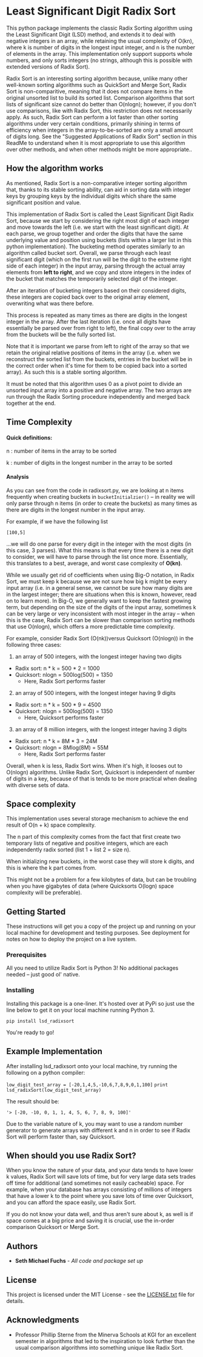 # Least Significant Digit Radix Sort

This python package implements the classic Radix Sorting algorithm using the Least Significant Digit (LSD) method, and extends it to deal with negative integers in an array, while retaining the usual complexity of O(kn), where k is number of digits in the longest input integer, and n is the number of elements in the array. This implementation only support supports whole numbers, and only sorts integers (no strings, although this is possible with extended versions of Radix Sort).

Radix Sort is an interesting sorting algorithm because, unlike many other well-known sorting algorithms such as QuickSort and Merge Sort, Radix Sort is non-comparitive, meaning that it does not compare items in the original unsorted list to build its sorted list. Comparison algorithms that sort lists of significant size cannot do better than O(nlogn); however, if you don't use comparisons, like with Radix Sort, this restriction does not necessarily apply. As such, Radix Sort can perform a lot faster than other sorting algorithms under very certain conditions, primarily shining in terms of efficiency when integers in the array-to-be-sorted are only a small amount of digits long. See the "Suggested Applications of Radix Sort" section in this ReadMe to understand when it is most appropriate to use this algorithm over other methods, and when other methods might be more appropriate..


## How the algorithm works

As mentioned, Radix Sort is a non-comparative integer sorting algorithm that, thanks to its stable sorting ability, can aid in sorting data with integer keys by grouping keys by the individual digits which share the same significant position and value.

This implementation of Radix Sort is called the Least Significant Digit Radix Sort, because we start by considering the right most digit of each integer and move towards the left (i.e. we start with the least significant digit). At each parse, we group together and order the digits that have the same underlying value and position using buckets (lists within a larger list in this python implementation). The bucketing method operates similarly to an algorithm called bucket sort. Overall, we parse through each least significant digit (which on the first run will be the digit to the extreme right side of each integer) in the input array, parsing through the actual array elements from **left to right**, and we copy and store integers in the index of the bucket that matches the temporarily selected digit of the integer.

After an iteration of bucketing integers based on their considered digits, these integers are copied back over to the original array element, overwriting what was there before. 

This process is repeated as many times as there are digits in the longest integer in the array. After the last iteration (i.e. once all digits have essentially be parsed over from right to left), the final copy over to the array from the buckets will be the fully sorted list.

Note that it is important we parse from left to right of the array so that we retain the original relative positions of items in the array (i.e. when we reconstruct the sorted list from the buckets, entries in the bucket will be in the correct order when it's time for them to be copied back into a sorted array). As such this is a stable sorting algorithm.

It must be noted that this algorithm uses 0 as a pivot point to divide an unsorted input array into a positive and negative array. The two arrays are run through the Radix Sorting procedure independently and merged back together at the end.

## Time Complexity

#### Quick definitions:

n : number of items in the array to be sorted

k : number of digits in the longest number in the array to be sorted

#### Analysis

As you can see from the code in radixsort.py, we are looking at n items frequently when creating buckets in ```bucketInitialzier()``` – in reality we will only parse through n items (in order to create the buckets) as many times as there are digits in the longest number in the input array. 

For example, if we have the following list

```[100,5]```

...we will do one parse for every digit in the integer with the most digits (in this case, 3 parses). What this means is that every time there is a new digit to consider, we will have to parse through the list once more. Essentially, this translates to a best, average, and worst case complexity of **O(kn)**.

While we usually get rid of coefficients when using Big-O notation, in Radix Sort, we must keep k because we are not sure how big k might be every input array (i.e. in a general sense, we cannot be sure how many digits are in the largest integer; there are situations when this is known, however, read on to learn more). In Big-O, we generally want to keep the fastest growing term, but depending on the size of the digits of the input array, sometimes k can be very large or very inconsistent with most integer in the array  – when this is the case, Radix Sort can be slower than comparison sorting methods that use O(nlogn), which offers a more predictable time complexity.

For example, consider Radix Sort (O(nk))versus Quicksort (O(nlogn)) in the following three cases: 

1) an array of 500 integers, with the longest integer having two digits

* Radix sort: n \* k = 500 \* 2 = 1000
* Quicksort: nlogn = 500log(500) = 1350
    * Here, Radix Sort performs faster

2) an array of 500 integers, with the longest integer having 9 digits

* Radix sort: n \* k = 500 \* 9 = 4500
* Quicksort: nlogn = 500log(500) = 1350
    * Here, Quicksort performs faster

3) an array of 8 million integers, with the longest integer having 3 digits

* Radix sort: n \* k = 8M \* 3 = 24M
* Quicksort: nlogn = 8Mlog(8M) = 55M
    * Here, Radix Sort performs faster

Overall, when k is less, Radix Sort wins. When it's high, it looses out to O(nlogn) algorithms. Unlike Radix Sort, Quicksort is independent of number of digits in a key, because of that is tends to be more practical when dealing with diverse sets of data.


## Space complexity

This implementation uses several storage mechanism to achieve the end result of O(n + k) space complexity.

The n part of this complexity comes from the fact that first create two temporary lists of negative and positive integers, which are each independently radix sorted (list 1 + list 2 = size n). 

When initializing new buckets, in the worst case they will store k digits, and this is where the k part comes from.

This might not be a problem for a few kilobytes of data, but can be troubling when you have gigabytes of data (where Quicksorts O(logn) space complexity will be preferable).

## Getting Started

These instructions will get you a copy of the project up and running on your local machine for development and testing purposes. See deployment for notes on how to deploy the project on a live system.

### Prerequisites

All you need to utilize Radix Sort is Python 3! No additional packages needed – just good ol' native.

### Installing

Installing this package is a one-liner. It's hosted over at PyPi so just use the line below to get it on your local machine running Python 3.

```
pip install lsd_radixsort
```

You're ready to go! 


## Example Implementation

After installing lsd_radixsort onto your local machine, try running the following on a python compiler:

`
low_digit_test_array = [-20,1,4,5,-10,6,7,8,9,0,1,100]
`
`
print lsd_radixSort(low_digit_test_array)
`

The result should be:

`
'> [-20, -10, 0, 1, 1, 4, 5, 6, 7, 8, 9, 100]'
`

Due to the variable nature of k, you may want to use a random number generator to generate arrays with different k and n in order to see if Radix Sort will perform faster than, say Quicksort.

## When should you use Radix Sort?

When you know the nature of your data, and your data tends to have lower k values, Radix Sort will save lots of time, but for very large data sets trades off time for additional (and sometimes not easily cacheable) space. For example, when your database has arrays consisting of millions of integers that have a lower k to the point where you save lots of time over Quicksort, and you can afford the space easily, use Radix Sort. 

If you do not know your data well, and thus aren't sure about k, as well is if space comes at a big price and saving it is crucial, use the in-order comparison Quicksort or Merge Sort.


## Authors

* **Seth Michael Fuchs** - *All code and package set up*

## License

This project is licensed under the MIT License - see the [LICENSE.txt](LICENSE.txt) file for details.

## Acknowledgments

* Professor Phillip Sterne from the Minerva Schools at KGI for an excellent semester in algorithms that led to the inspiration to look further than the usual comparison algorithms into something unique like Radix Sort.
